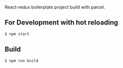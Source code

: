 React-redux boilerplate project build with parcel.

## For Development with hot reloading
```sh
$ npm start
```

## Build
```sh
$ npm run build
```
